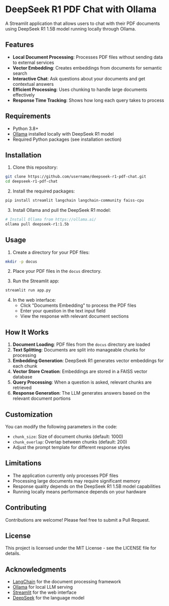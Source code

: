# DeepSeek R1 PDF Chat with Ollama

A Streamlit application that allows users to chat with their PDF documents using DeepSeek R1 1.5B model running locally through Ollama.



## Features

- **Local Document Processing**: Processes PDF files without sending data to external services
- **Vector Embedding**: Creates embeddings from documents for semantic search
- **Interactive Chat**: Ask questions about your documents and get contextual answers
- **Efficient Processing**: Uses chunking to handle large documents effectively
- **Response Time Tracking**: Shows how long each query takes to process

## Requirements

- Python 3.8+
- [Ollama](https://ollama.ai/) installed locally with DeepSeek R1 model
- Required Python packages (see installation section)

## Installation

1. Clone this repository:
```bash
git clone https://github.com/username/deepseek-r1-pdf-chat.git
cd deepseek-r1-pdf-chat
```

2. Install the required packages:
```bash
pip install streamlit langchain langchain-community faiss-cpu
```

3. Install Ollama and pull the DeepSeek R1 model:
```bash
# Install Ollama from https://ollama.ai/
ollama pull deepseek-r1:1.5b
```

## Usage

1. Create a directory for your PDF files:
```bash
mkdir -p docus
```

2. Place your PDF files in the `docus` directory.

3. Run the Streamlit app:
```bash
streamlit run app.py
```

4. In the web interface:
   - Click "Documents Embedding" to process the PDF files
   - Enter your question in the text input field
   - View the response with relevant document sections

## How It Works

1. **Document Loading**: PDF files from the `docus` directory are loaded
2. **Text Splitting**: Documents are split into manageable chunks for processing
3. **Embedding Generation**: DeepSeek R1 generates vector embeddings for each chunk
4. **Vector Store Creation**: Embeddings are stored in a FAISS vector database
5. **Query Processing**: When a question is asked, relevant chunks are retrieved
6. **Response Generation**: The LLM generates answers based on the relevant document portions

## Customization

You can modify the following parameters in the code:
- `chunk_size`: Size of document chunks (default: 1000)
- `chunk_overlap`: Overlap between chunks (default: 200)
- Adjust the prompt template for different response styles

## Limitations

- The application currently only processes PDF files
- Processing large documents may require significant memory
- Response quality depends on the DeepSeek R1 1.5B model capabilities
- Running locally means performance depends on your hardware

## Contributing

Contributions are welcome! Please feel free to submit a Pull Request.

## License

This project is licensed under the MIT License - see the LICENSE file for details.

## Acknowledgments

- [LangChain](https://github.com/langchain-ai/langchain) for the document processing framework
- [Ollama](https://ollama.ai/) for local LLM serving
- [Streamlit](https://streamlit.io/) for the web interface
- [DeepSeek](https://github.com/deepseek-ai/deepseek-coder) for the language model
